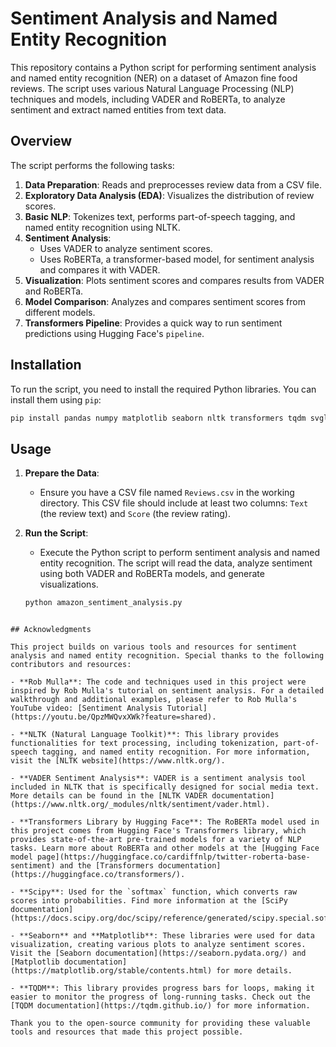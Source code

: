 # Sentiment Analysis and Named Entity Recognition

This repository contains a Python script for performing sentiment analysis and named entity recognition (NER) on a dataset of Amazon fine food reviews. The script uses various Natural Language Processing (NLP) techniques and models, including VADER and RoBERTa, to analyze sentiment and extract named entities from text data.

## Overview

The script performs the following tasks:
1. **Data Preparation**: Reads and preprocesses review data from a CSV file.
2. **Exploratory Data Analysis (EDA)**: Visualizes the distribution of review scores.
3. **Basic NLP**: Tokenizes text, performs part-of-speech tagging, and named entity recognition using NLTK.
4. **Sentiment Analysis**:
   - Uses VADER to analyze sentiment scores.
   - Uses RoBERTa, a transformer-based model, for sentiment analysis and compares it with VADER.
5. **Visualization**: Plots sentiment scores and compares results from VADER and RoBERTa.
6. **Model Comparison**: Analyzes and compares sentiment scores from different models.
7. **Transformers Pipeline**: Provides a quick way to run sentiment predictions using Hugging Face's `pipeline`.

## Installation

To run the script, you need to install the required Python libraries. You can install them using `pip`:

```bash
pip install pandas numpy matplotlib seaborn nltk transformers tqdm svgling
```

## Usage

1. **Prepare the Data**:
   - Ensure you have a CSV file named `Reviews.csv` in the working directory. This CSV file should include at least two columns: `Text` (the review text) and `Score` (the review rating).

2. **Run the Script**:
   - Execute the Python script to perform sentiment analysis and named entity recognition. The script will read the data, analyze sentiment using both VADER and RoBERTa models, and generate visualizations.

   ```bash
   python amazon_sentiment_analysis.py
```

## Acknowledgments

This project builds on various tools and resources for sentiment analysis and named entity recognition. Special thanks to the following contributors and resources:

- **Rob Mulla**: The code and techniques used in this project were inspired by Rob Mulla's tutorial on sentiment analysis. For a detailed walkthrough and additional examples, please refer to Rob Mulla's YouTube video: [Sentiment Analysis Tutorial](https://youtu.be/QpzMWQvxXWk?feature=shared).

- **NLTK (Natural Language Toolkit)**: This library provides functionalities for text processing, including tokenization, part-of-speech tagging, and named entity recognition. For more information, visit the [NLTK website](https://www.nltk.org/).

- **VADER Sentiment Analysis**: VADER is a sentiment analysis tool included in NLTK that is specifically designed for social media text. More details can be found in the [NLTK VADER documentation](https://www.nltk.org/_modules/nltk/sentiment/vader.html).

- **Transformers Library by Hugging Face**: The RoBERTa model used in this project comes from Hugging Face's Transformers library, which provides state-of-the-art pre-trained models for a variety of NLP tasks. Learn more about RoBERTa and other models at the [Hugging Face model page](https://huggingface.co/cardiffnlp/twitter-roberta-base-sentiment) and the [Transformers documentation](https://huggingface.co/transformers/).

- **Scipy**: Used for the `softmax` function, which converts raw scores into probabilities. Find more information at the [SciPy documentation](https://docs.scipy.org/doc/scipy/reference/generated/scipy.special.softmax.html).

- **Seaborn** and **Matplotlib**: These libraries were used for data visualization, creating various plots to analyze sentiment scores. Visit the [Seaborn documentation](https://seaborn.pydata.org/) and [Matplotlib documentation](https://matplotlib.org/stable/contents.html) for more details.

- **TQDM**: This library provides progress bars for loops, making it easier to monitor the progress of long-running tasks. Check out the [TQDM documentation](https://tqdm.github.io/) for more information.

Thank you to the open-source community for providing these valuable tools and resources that made this project possible.

